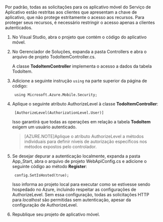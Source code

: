 

Por padrão, todas as solicitações para os aplicativo móvel do Serviço de Aplicativo estão restritas aos clientes que apresentam a chave de aplicativo, que não protege estritamente o acesso aos recursos. Para proteger seus recursos, é necessário restringir o acesso apenas a clientes autenticados.

1. No Visual Studio, abra o projeto que contém o código do aplicativo móvel. 

2. No Gerenciador de Soluções, expanda a pasta Controllers e abra o arquivo de projeto TodoItemController.cs.

	A classe **TodoItemController** implementa o acesso a dados da tabela TodoItem.

3. Adicione a seguinte instrução `using` na parte superior da página de código:

		using Microsoft.Azure.Mobile.Security;

4. Aplique o seguinte atributo AuthorizeLevel à classe **TodoItemController**:

		[AuthorizeLevel(AuthorizationLevel.User)] 

	Isso garantirá que todas as operações em relação a tabela **TodoItem** exigem um usuário autenticado.

	>[AZURE.NOTE]Aplique o atributo AuthorizeLevel a métodos individuais para definir níveis de autorização específicos nos métodos expostos pelo controlador.

5. Se desejar depurar a autenticação localmente, expanda a pasta App_Start, abra o arquivo de projeto WebApiConfig.cs e adicione o seguinte código ao método **Register**:

		config.SetIsHosted(true);
	
	Isso informa ao projeto local para executar como se estivesse sendo hospedado no Azure, incluindo respeitar as configurações de AuthorizeLevel. Sem essa configuração, todas as solicitações HTTP para *localhost* são permitidas sem autenticação, apesar da configuração de AuthorizeLevel.

6. Republique seu projeto de aplicativo móvel.

<!---HONumber=July15_HO3-->